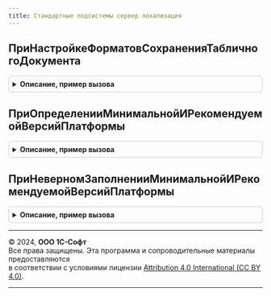 ```yaml
---
title: Стандартные подсистемы сервер локализация
---
```



## ПриНастройкеФорматовСохраненияТабличногоДокумента
<details style="margin: 1em 0; padding: 0.5em; border: 1px solid #ccc; border-radius: 6px;">

<summary style="font-weight: bold; cursor: pointer;">Описание, пример вызова</summary>

```bsl

// Позволяет добавить новые или поменять форматы сохранения табличного документа,
// в зависимости от национальной специфики. Например, указать те форматы, в которых
// принимают документы в местных контролирующих органах.
//
// Параметры:
//  ТаблицаФорматов - см. СтандартныеПодсистемыСервер.НастройкиФорматовСохраненияТабличногоДокумента
//
Процедура ПриНастройкеФорматовСохраненияТабличногоДокумента(ТаблицаФорматов) Экспорт
```

Пример вызова
```bsl
СтандартныеПодсистемыСерверЛокализация.ПриНастройкеФорматовСохраненияТабличногоДокумента(ТаблицаФорматов) 
```
</details>

## ПриОпределенииМинимальнойИРекомендуемойВерсийПлатформы
<details style="margin: 1em 0; padding: 0.5em; border: 1px solid #ccc; border-radius: 6px;">

<summary style="font-weight: bold; cursor: pointer;">Описание, пример вызова</summary>

```bsl

// Процедура доопределяет минимальную и рекомендуемую версии платформы "1С:Предприятие" для работы конфигурации,
// заданные в ОбщегоНазначенияПереопределяемый.ПриОпределенииОбщихПараметровБазовойФункциональности.
// Может использоваться для установки минимальной и рекомендуемой версий платформы по данным внешнего сервиса.
//
// Параметры:
//  МинимальнаяВерсияПлатформы   - см. ОбщегоНазначенияПереопределяемый.ПриОпределенииОбщихПараметровБазовойФункциональности.ОбщиеПараметры.МинимальнаяВерсияПлатформы
//  РекомендуемаяВерсияПлатформы - см. ОбщегоНазначенияПереопределяемый.ПриОпределенииОбщихПараметровБазовойФункциональности.ОбщиеПараметры.РекомендуемаяВерсияПлатформы
//
Процедура ПриОпределенииМинимальнойИРекомендуемойВерсийПлатформы(МинимальнаяВерсияПлатформы, РекомендуемаяВерсияПлатформы) Экспорт
```

Пример вызова
```bsl
СтандартныеПодсистемыСерверЛокализация.ПриОпределенииМинимальнойИРекомендуемойВерсийПлатформы(МинимальнаяВерсияПлатформы, РекомендуемаяВерсияПлатформы) 
```
</details>

## ПриНеверномЗаполненииМинимальнойИРекомендуемойВерсийПлатформы
<details style="margin: 1em 0; padding: 0.5em; border: 1px solid #ccc; border-radius: 6px;">

<summary style="font-weight: bold; cursor: pointer;">Описание, пример вызова</summary>

```bsl

// Вызывается при неверном заполнении минимальной и рекомендуемой версий платформы
// в процедуре ПриОпределенииМинимальнойИРекомендуемойВерсийПлатформы.
//
// Параметры:
//  УказаннаяМинимальная - Строка
//  УказаннаяРекомендуемая - Строка
//  ТребуемаяБСПМинимальная - Строка
//  ОбщиеПараметры - см. ОбщегоНазначения.ОбщиеПараметрыБазовойФункциональности
//
Процедура ПриНеверномЗаполненииМинимальнойИРекомендуемойВерсийПлатформы(УказаннаяМинимальная, УказаннаяРекомендуемая, Экспорт
```

Пример вызова
```bsl
СтандартныеПодсистемыСерверЛокализация.ПриНеверномЗаполненииМинимальнойИРекомендуемойВерсийПлатформы(УказаннаяМинимальная, УказаннаяРекомендуемая, );
```
</details>

---

© 2024, **ООО 1С-Софт**  
Все права защищены. Эта программа и сопроводительные материалы предоставляются  
в соответствии с условиями лицензии [Attribution 4.0 International (CC BY 4.0)](https://creativecommons.org/licenses/by/4.0/legalcode).

---
